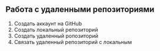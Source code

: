 ## Работа с удаленными репозиториями

1. Создать аккаунт на GitHub
2. Создать локальный репозиторий
3. Создать удаленный ропозиторий
4. Связать удаленный репозиторий с локальным
